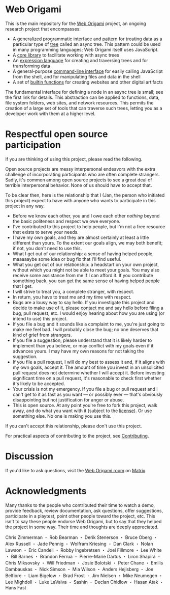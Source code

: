 # Web Origami

This is the main repository for the [Web Origami](https://weborigami.org) project, an ongoing research project that encompasses:

- A generalized programmatic interface and [pattern](https://weborigami.org/pattern/) for treating data as a particular type of [tree](<https://en.wikipedia.org/wiki/Tree_(abstract_data_type)>) called an async tree. This pattern could be used in many programming languages; Web Origami itself uses JavaScript.
- A [core library](https://weborigami.org/async-tree/) to facilitate working with async trees
- An [expression language](https://weborigami.org/language/) for creating and traversing trees and for transforming data
- A general-purpose [command-line interface](https://weborigami.org/cli/) for easily calling JavaScript from the shell, and for manipulating files and data in the shell
- A set of [builtin functions](https://weborigami.org/builtins/) for creating websites and other digital artifacts

The fundamental interface for defining a node in an async tree is small; see the first link for details. This abstraction can be applied to functions, data, file system folders, web sites, and network resources. This permits the creation of a large set of tools that can traverse such trees, letting you as a developer work with them at a higher level.

# Respectful open source participation

If you are thinking of using this project, please read the following.

Open source projects are messy interpersonal endeavors with the extra challenge of incorporating participants who are often complete strangers. Sadly, it's common among open source projects to see a great deal of terrible interpersonal behavior. None of us should have to accept that.

To be clear then, here is the relationship that I (Jan, the person who initiated this project) expect to have with anyone who wants to participate in this project in any way.

- Before we know each other, you and I owe each other _nothing_ beyond the basic politeness and respect we owe everyone.
- I've contributed to this project to help people, but I'm not a free resource that exists to serve your needs.
- I have my own goals, and they are almost certainly at least a little different than yours. To the extent our goals align, we may both benefit; if not, you don't need to use this.
- What I get out of our relationship: a sense of having helped people, maaaaaybe some idea or bug fix that I'll find useful.
- What you get out of our relationship: a headstart on your own project, without which you might not be able to meet your goals. You may also receive some assistance from me if I can afford it. If you contribute something back, you can get the same sense of having helped people that I get.
- I will strive to treat you, a complete stranger, with respect.
- In return, you have to treat me and my time with respect.
- Bugs are a lousy way to say hello. If you investigate this project and decide to make use of it, please [contact me](https://jan.miksovsky.com/contact.html) and say hello before filing a bug, pull request, etc. I would enjoy hearing about how you are using (or intend to use) this project.
- If you file a bug and it sounds like a complaint to me, you're just going to make me feel bad. I will probably close the bug; no one deserves that kind of grief from strangers.
- If you file a suggestion, please understand that it is likely harder to implement than you believe, or may conflict with my goals even if it advances yours. I may have my own reasons for not taking the suggestion.
- If you file a pull request, I will do my best to assess it and, if it aligns with my own goals, accept it. The amount of time you invest in an unsolicited pull request does not determine whether I will accept it. Before investing significant time on a pull request, it's reasonable to check first whether it's likely to be accepted.
- Your crisis is not my emergency. If you file a bug or pull request and I can't get to it as fast as you want — or possibly ever — that's obviously disappointing but not justification for anger or abuse.
- This is open source. At any point you're free to fork this project, walk away, and do what you want with it (subject to the [license](LICENSE)). Or use something else. No one is making you use this.

If you can't accept this relationship, please don't use this project.

For practical aspects of contributing to the project, see [Contributing](Contributing.md).

# Discussion

If you'd like to ask questions, visit the [Web Origami room](https://matrix.to/#/%23weborigami:envs.net) on [Matrix](https://matrix.org).

# Acknowledgments

Many thanks to the people who contributed their time to watch a demo, provide feedback, review documentation, ask questions, offer suggestions, participate in a playtest, point other people toward the project, etc. This isn't to say these people endorse Web Origami, but to say that they helped the project in some way. Their time and thoughts are deeply appreciated.

Chris Zimmerman ・ Rob Bearman ・ Derik Stenerson ・ Bruce Oberg ・ Alex Russell ・ Jade Pennig ・ Wolfram Kriesing ・ Dan Clark ・ Nolan Lawson ・ Eric Candell ・ Robby Ingebretsen ・ Joel Fillmore ・ Lee White ・ Bill Barnes ・ Brandon Ferrua ・ Pierre-Marie Dartus ・ Liron Shapira ・ Chris Miksovsky ・ Will Friedman ・ Josie Bolotski ・ Peter Chane ・ Emilis Dambauskas ・ Nick Simson ・ Mia Wilson ・ Anders Hejlsberg ・ Joe Belfiore ・ Liam Bigelow ・ Brad Frost ・ Jim Nielsen ・ Mike Neumegen ・ Lee Mighdoll ・ Luke LaValva ・ Sashin ・ Declan Chidlow ・ Hasan Atak ・ Hans Fast

